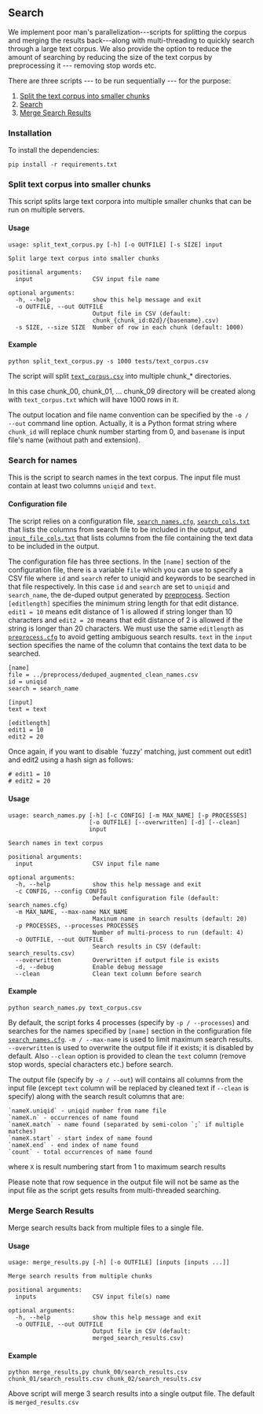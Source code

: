 ## Search

We implement poor man's parallelization---scripts for splitting the corpus and merging the results back---along with multi-threading to quickly search through a large text corpus. We also provide the option to reduce the amount of searching by reducing the size of the text corpus by preprocessing it --- removing stop words etc. 

There are three scripts --- to be run sequentially --- for the purpose:

1. [Split the text corpus into smaller chunks](#Split-text-corpus-into-smaller-chunks)  
2. [Search](#search)
3. [Merge Search Results](#Merge-Search-Results)

### Installation

To install the dependencies:

```
pip install -r requirements.txt
```

### Split text corpus into smaller chunks

This script splits large text corpora into multiple smaller chunks that can be run on multiple servers.

#### Usage
```
usage: split_text_corpus.py [-h] [-o OUTFILE] [-s SIZE] input

Split large text corpus into smaller chunks

positional arguments:
  input                 CSV input file name

optional arguments:
  -h, --help            show this help message and exit
  -o OUTFILE, --out OUTFILE
                        Output file in CSV (default:
                        chunk_{chunk_id:02d}/{basename}.csv)
  -s SIZE, --size SIZE  Number of row in each chunk (default: 1000)
```

#### Example

```
python split_text_corpus.py -s 1000 tests/text_corpus.csv
```

The script will split [`text_corpus.csv`](text_corpus.csv) into multiple chunk_* directories.

In this case chunk_00, chunk_01, ... chunk_09 directory will be created along with `text_corpus.txt` which will have 1000 rows in it.

The output location and file name convention can be specified by the `-o / --out` command line option. Actually, it is a Python format string where `chunk_id` will replace chunk number starting from 0, and `basename` is input file's name (without path and extension).

### Search for names

This is the script to search names in the text corpus. The input file must contain at least two columns `uniqid` and `text`.

#### Configuration file

The script relies on a configuration file, [`search_names.cfg`](search_names.cfg), [`search_cols.txt`](search_cols.txt) that lists the columns from search file to be included in the output, and [`input_file_cols.txt`](input_file_cols.txt) that lists columns from the file containing the text data to be included in the output.

The configuration file has three sections. In the `[name]` section of the configuration file, there is a variable `file` which you can use to specify a CSV file where `id` and `search` refer to uniqid and keywords to be searched in that file respectively. In this case `id` and `search` are set to `uniqid` and `search_name`, the de-duped output generated by [preprocess](../preprocess/). Section `[editlength]` specifies the minimum string length for that edit distance. `edit1 = 10` means edit distance of 1 is allowed if string longer than 10 characters and `edit2 = 20` means that edit distance of 2 is allowed if the string is longer than 20 characters. We must use the same `editlength` as [`preprocess.cfg`](../preprocess/preprocess.cfg) to avoid getting ambiguous search results. `text` in the `input` section specifies the name of the column that contains the text data to be searched. 

```
[name]
file = ../preprocess/deduped_augmented_clean_names.csv
id = uniqid
search = search_name

[input]
text = text

[editlength]
edit1 = 10
edit2 = 20
```

Once again, if you want to disable `fuzzy' matching, just comment out edit1 and edit2 using a hash sign as follows:

```
# edit1 = 10
# edit2 = 20
```

#### Usage

```
usage: search_names.py [-h] [-c CONFIG] [-m MAX_NAME] [-p PROCESSES]
                       [-o OUTFILE] [--overwritten] [-d] [--clean]
                       input

Search names in text corpus

positional arguments:
  input                 CSV input file name

optional arguments:
  -h, --help            show this help message and exit
  -c CONFIG, --config CONFIG
                        Default configuration file (default: search_names.cfg)
  -m MAX_NAME, --max-name MAX_NAME
                        Maxinum name in search results (default: 20)
  -p PROCESSES, --processes PROCESSES
                        Number of multi-process to run (default: 4)
  -o OUTFILE, --out OUTFILE
                        Search results in CSV (default: search_results.csv)
  --overwritten         Overwritten if output file is exists
  -d, --debug           Enable debug message
  --clean               Clean text column before search
```

#### Example

```
python search_names.py text_corpus.csv
```

By default, the script forks 4 processes (specify by `-p / --processes`) and searches for the names specified by `[name]` section in the configuration file [`search_names.cfg`](search_names.cfg). `-m / --max-name` is used to limit maximum search results. `--overwritten` is used to overwrite the output file if it exists; it is disabled by default. Also `--clean` option is provided to clean the `text` column (remove stop words, special characters etc.) before search. 

The output file (specify by `-o / --out`) will contains all columns from the input file (except `text` column will be replaced by cleaned text if `--clean` is specify) along with the search result columns that are:

    `nameX.uniqid` - uniqid number from name file
    `nameX.n` - occurrences of name found
    `nameX.match` - name found (separated by semi-colon `;` if multiple matches)
    `nameX.start` - start index of name found
    `nameX.end` - end index of name found
    `count` - total occurrences of name found

where `X` is result numbering start from 1 to maximum search results

Please note that row sequence in the output file will not be same as the input file as the script gets results from multi-threaded searching.

### Merge Search Results

Merge search results back from multiple files to a single file.

#### Usage

```
usage: merge_results.py [-h] [-o OUTFILE] [inputs [inputs ...]]

Merge search results from multiple chunks

positional arguments:
  inputs                CSV input file(s) name

optional arguments:
  -h, --help            show this help message and exit
  -o OUTFILE, --out OUTFILE
                        Output file in CSV (default:
                        merged_search_results.csv)
```

#### Example

```
python merge_results.py chunk_00/search_results.csv chunk_01/search_results.csv chunk_02/search_results.csv
```

Above script will merge 3 search results into a single output file. The default is `merged_results.csv`
